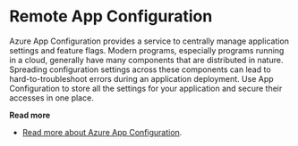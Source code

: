 # Remote App Configuration

Azure App Configuration provides a service to centrally manage application settings and feature flags. Modern programs, especially programs running in a cloud, generally have many components that are distributed in nature. Spreading configuration settings across these components can lead to hard-to-troubleshoot errors during an application deployment. Use App Configuration to store all the settings for your application and secure their accesses in one place.

**Read more**

* [Read more about Azure App Configuration](https://learn.microsoft.com/azure/azure-app-configuration).
